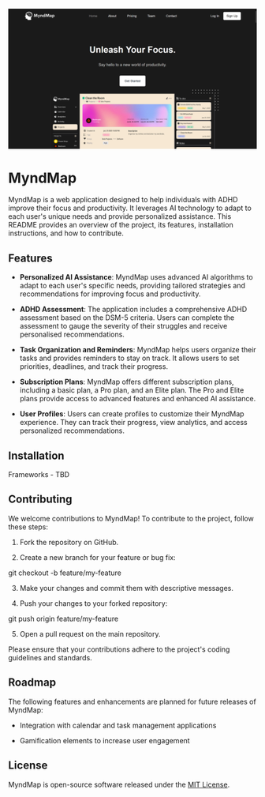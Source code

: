![MyndMap Logo](Website/Front%20Page%202.png)

# MyndMap

MyndMap is a web application designed to help individuals with ADHD improve their focus and productivity. It leverages AI technology to adapt to each user's unique needs and provide personalized assistance. This README provides an overview of the project, its features, installation instructions, and how to contribute.

## Features

- **Personalized AI Assistance**: MyndMap uses advanced AI algorithms to adapt to each user's specific needs, providing tailored strategies and recommendations for improving focus and productivity.

- **ADHD Assessment**: The application includes a comprehensive ADHD assessment based on the DSM-5 criteria. Users can complete the assessment to gauge the severity of their struggles and receive personalised recommendations.

- **Task Organization and Reminders**: MyndMap helps users organize their tasks and provides reminders to stay on track. It allows users to set priorities, deadlines, and track their progress.

- **Subscription Plans**: MyndMap offers different subscription plans, including a basic plan, a Pro plan, and an Elite plan. The Pro and Elite plans provide access to advanced features and enhanced AI assistance.

- **User Profiles**: Users can create profiles to customize their MyndMap experience. They can track their progress, view analytics, and access personalized recommendations.

## Installation

Frameworks - TBD

## Contributing

We welcome contributions to MyndMap! To contribute to the project, follow these steps:

1. Fork the repository on GitHub.

2. Create a new branch for your feature or bug fix:

git checkout -b feature/my-feature


3. Make your changes and commit them with descriptive messages.

4. Push your changes to your forked repository:

git push origin feature/my-feature


5. Open a pull request on the main repository.

Please ensure that your contributions adhere to the project's coding guidelines and standards.

## Roadmap

The following features and enhancements are planned for future releases of MyndMap:

- Integration with calendar and task management applications

- Gamification elements to increase user engagement

## License

MyndMap is open-source software released under the [MIT License](LICENSE).



